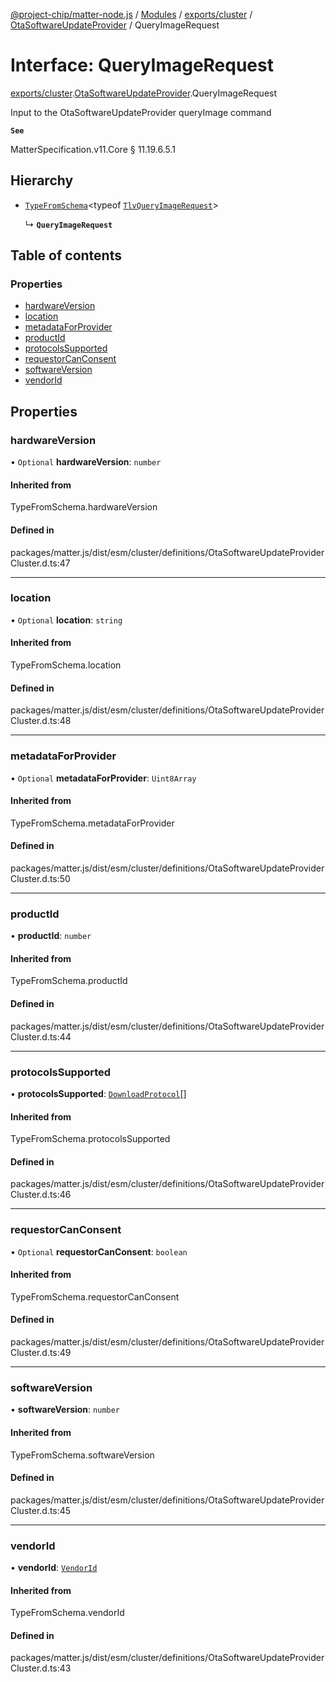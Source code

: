 [@project-chip/matter-node.js](../README.md) / [Modules](../modules.md) / [exports/cluster](../modules/exports_cluster.md) / [OtaSoftwareUpdateProvider](../modules/exports_cluster.OtaSoftwareUpdateProvider.md) / QueryImageRequest

# Interface: QueryImageRequest

[exports/cluster](../modules/exports_cluster.md).[OtaSoftwareUpdateProvider](../modules/exports_cluster.OtaSoftwareUpdateProvider.md).QueryImageRequest

Input to the OtaSoftwareUpdateProvider queryImage command

**`See`**

MatterSpecification.v11.Core § 11.19.6.5.1

## Hierarchy

- [`TypeFromSchema`](../modules/exports_tlv.md#typefromschema)\<typeof [`TlvQueryImageRequest`](../modules/exports_cluster.OtaSoftwareUpdateProvider.md#tlvqueryimagerequest)\>

  ↳ **`QueryImageRequest`**

## Table of contents

### Properties

- [hardwareVersion](exports_cluster.OtaSoftwareUpdateProvider.QueryImageRequest.md#hardwareversion)
- [location](exports_cluster.OtaSoftwareUpdateProvider.QueryImageRequest.md#location)
- [metadataForProvider](exports_cluster.OtaSoftwareUpdateProvider.QueryImageRequest.md#metadataforprovider)
- [productId](exports_cluster.OtaSoftwareUpdateProvider.QueryImageRequest.md#productid)
- [protocolsSupported](exports_cluster.OtaSoftwareUpdateProvider.QueryImageRequest.md#protocolssupported)
- [requestorCanConsent](exports_cluster.OtaSoftwareUpdateProvider.QueryImageRequest.md#requestorcanconsent)
- [softwareVersion](exports_cluster.OtaSoftwareUpdateProvider.QueryImageRequest.md#softwareversion)
- [vendorId](exports_cluster.OtaSoftwareUpdateProvider.QueryImageRequest.md#vendorid)

## Properties

### hardwareVersion

• `Optional` **hardwareVersion**: `number`

#### Inherited from

TypeFromSchema.hardwareVersion

#### Defined in

packages/matter.js/dist/esm/cluster/definitions/OtaSoftwareUpdateProviderCluster.d.ts:47

___

### location

• `Optional` **location**: `string`

#### Inherited from

TypeFromSchema.location

#### Defined in

packages/matter.js/dist/esm/cluster/definitions/OtaSoftwareUpdateProviderCluster.d.ts:48

___

### metadataForProvider

• `Optional` **metadataForProvider**: `Uint8Array`

#### Inherited from

TypeFromSchema.metadataForProvider

#### Defined in

packages/matter.js/dist/esm/cluster/definitions/OtaSoftwareUpdateProviderCluster.d.ts:50

___

### productId

• **productId**: `number`

#### Inherited from

TypeFromSchema.productId

#### Defined in

packages/matter.js/dist/esm/cluster/definitions/OtaSoftwareUpdateProviderCluster.d.ts:44

___

### protocolsSupported

• **protocolsSupported**: [`DownloadProtocol`](../enums/exports_cluster.OtaSoftwareUpdateProvider.DownloadProtocol.md)[]

#### Inherited from

TypeFromSchema.protocolsSupported

#### Defined in

packages/matter.js/dist/esm/cluster/definitions/OtaSoftwareUpdateProviderCluster.d.ts:46

___

### requestorCanConsent

• `Optional` **requestorCanConsent**: `boolean`

#### Inherited from

TypeFromSchema.requestorCanConsent

#### Defined in

packages/matter.js/dist/esm/cluster/definitions/OtaSoftwareUpdateProviderCluster.d.ts:49

___

### softwareVersion

• **softwareVersion**: `number`

#### Inherited from

TypeFromSchema.softwareVersion

#### Defined in

packages/matter.js/dist/esm/cluster/definitions/OtaSoftwareUpdateProviderCluster.d.ts:45

___

### vendorId

• **vendorId**: [`VendorId`](../modules/exports_datatype.md#vendorid)

#### Inherited from

TypeFromSchema.vendorId

#### Defined in

packages/matter.js/dist/esm/cluster/definitions/OtaSoftwareUpdateProviderCluster.d.ts:43
